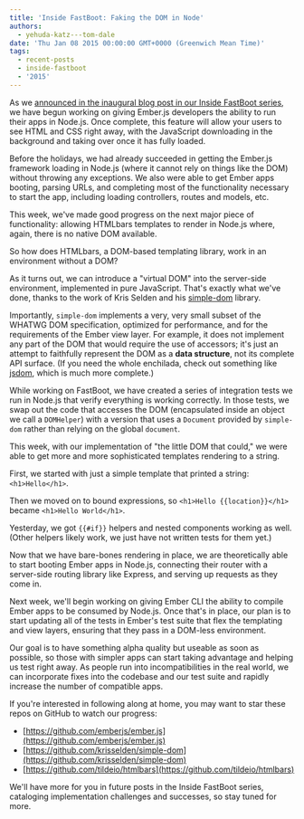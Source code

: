 ```yaml
---
title: 'Inside FastBoot: Faking the DOM in Node'
authors:
  - yehuda-katz---tom-dale
date: 'Thu Jan 08 2015 00:00:00 GMT+0000 (Greenwich Mean Time)'
tags:
  - recent-posts
  - inside-fastboot
  - '2015'
---
```



As we [announced in the inaugural blog post in our Inside FastBoot
series](/blog/2014/12/22/inside-fastboot-the-road-to-server-side-rendering.html), we
have begun working on giving Ember.js developers the ability to run
their apps in Node.js. Once complete, this feature will allow your users
to see HTML and CSS right away, with the JavaScript downloading
in the background and taking over once it has fully loaded.

Before the holidays, we had already succeeded in getting the Ember.js
framework loading in Node.js (where it cannot rely on things like the
DOM) without throwing any exceptions. We also were able to get Ember
apps booting, parsing URLs, and completing most of the functionality
necessary to start the app, including loading controllers, routes and
models, etc.

This week, we've made good progress on the next major piece of
functionality: allowing HTMLbars templates to render in Node.js where,
again, there is no native DOM available.

So how does HTMLbars, a DOM-based templating library, work in an
environment without a DOM?

As it turns out, we can introduce a "virtual DOM" into the server-side
environment, implemented in pure JavaScript. That's exactly what we've
done, thanks to the work of Kris Selden and his [simple-dom](https://github.com/krisselden/simple-dom)
library.

Importantly, `simple-dom` implements a very, very small subset of the WHATWG
DOM specification, optimized for performance, and for the requirements
of the Ember view layer. For example, it does not implement any part of
the DOM that would require the use of accessors; it's just an attempt to
faithfully represent the DOM as a **data structure**, not its complete
API surface. (If you need the whole enchilada, check out something like
[jsdom](https://github.com/tmpvar/jsdom), which is much more complete.)

While working on FastBoot, we have created a series of integration tests
we run in Node.js that verify everything is working correctly. In those
tests, we swap out the code that accesses the DOM (encapsulated inside
an object we call a `DOMHelper`) with a version that uses a `Document`
provided by `simple-dom` rather than relying on the global `document`.

This week, with our implementation of "the little DOM that could," we were
able to get more and more sophisticated templates rendering to a string.

First, we started with just a simple template that printed a string:
`<h1>Hello</h1>`.

Then we moved on to bound expressions, so `<h1>Hello {{location}}</h1>`
became `<h1>Hello World</h1>`.

Yesterday, we got `{{#if}}` helpers and nested components working as
well.  (Other helpers likely work, we just have not written tests for
them yet.)

Now that we have bare-bones rendering in place, we are theoretically
able to start booting Ember apps in Node.js, connecting their router
with a server-side routing library like Express, and serving up requests
as they come in.

Next week, we'll begin working on giving Ember CLI the ability to
compile Ember apps to be consumed by Node.js. Once that's in place, our
plan is to start updating all of the tests in Ember's test suite that
flex the templating and view layers, ensuring that they pass in a
DOM-less environment.

Our goal is to have something alpha quality but useable as soon as
possible, so those with simpler apps can start taking advantage and
helping us test right away. As people run into incompatibilities in the
real world, we can incorporate fixes into the codebase and our test
suite and rapidly increase the number of compatible apps.

If you're interested in following along at home, you may want to star
these repos on GitHub to watch our progress:

* [https://github.com/emberjs/ember.js](https://github.com/emberjs/ember.js)
* [https://github.com/krisselden/simple-dom](https://github.com/krisselden/simple-dom)
* [https://github.com/tildeio/htmlbars](https://github.com/tildeio/htmlbars)

We'll have more for you in future posts in the Inside FastBoot series,
cataloging implementation challenges and successes, so stay tuned for
more.
